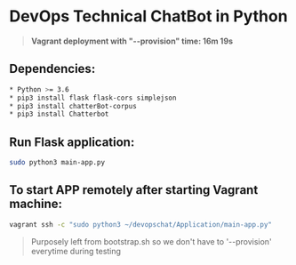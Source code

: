 # DevOps Technical ChatBot in Python
> **Vagrant deployment with "--provision" time: 16m 19s**

## Dependencies:
```bash
* Python >= 3.6
* pip3 install flask flask-cors simplejson
* pip3 install chatterBot-corpus
* pip3 install Chatterbot
```

## Run Flask application:
```bash
sudo python3 main-app.py
```
## To start APP remotely after starting Vagrant machine:
```bash
vagrant ssh -c "sudo python3 ~/devopschat/Application/main-app.py"
```

> Purposely left from bootstrap.sh so we don't have to '--provision' everytime during testing
